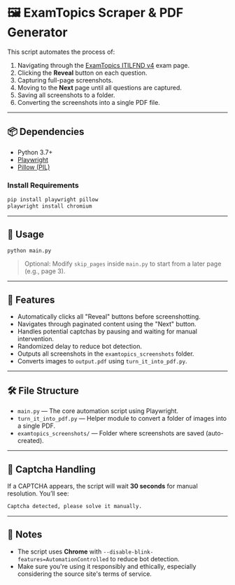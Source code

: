 # 🖼️ ExamTopics Scraper & PDF Generator

This script automates the process of:

1. Navigating through the [ExamTopics ITILFND v4](https://www.examtopics.com/exams/itil/itilfnd-v4/view/) exam page.
2. Clicking the **Reveal** button on each question.
3. Capturing full-page screenshots.
4. Moving to the **Next** page until all questions are captured.
5. Saving all screenshots to a folder.
6. Converting the screenshots into a single PDF file.

---

## 📦 Dependencies

* Python 3.7+
* [Playwright](https://playwright.dev/python/)
* [Pillow (PIL)](https://pypi.org/project/Pillow/)

### Install Requirements

```bash
pip install playwright pillow
playwright install chromium
```

---

## 🚀 Usage

```bash
python main.py
```

> Optional: Modify `skip_pages` inside `main.py` to start from a later page (e.g., page 3).

---

## 🧠 Features

* Automatically clicks all "Reveal" buttons before screenshotting.
* Navigates through paginated content using the "Next" button.
* Handles potential captchas by pausing and waiting for manual intervention.
* Randomized delay to reduce bot detection.
* Outputs all screenshots in the `examtopics_screenshots` folder.
* Converts images to `output.pdf` using `turn_it_into_pdf.py`.

---

## 🛠️ File Structure

* `main.py` — The core automation script using Playwright.
* `turn_it_into_pdf.py` — Helper module to convert a folder of images into a single PDF.
* `examtopics_screenshots/` — Folder where screenshots are saved (auto-created).

---

## 🔐 Captcha Handling

If a CAPTCHA appears, the script will wait **30 seconds** for manual resolution. You’ll see:

```bash
Captcha detected, please solve it manually.
```

---

## 📝 Notes

* The script uses **Chrome** with `--disable-blink-features=AutomationControlled` to reduce bot detection.
* Make sure you're using it responsibly and ethically, especially considering the source site's terms of service.
